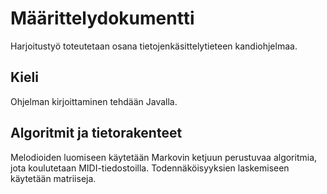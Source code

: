 # Määrittelydokumentti
Harjoitustyö toteutetaan osana tietojenkäsittelytieteen kandiohjelmaa.

## Kieli

Ohjelman kirjoittaminen tehdään Javalla.

## Algoritmit ja tietorakenteet

Melodioiden luomiseen käytetään Markovin ketjuun perustuvaa algoritmia, jota koulutetaan MIDI-tiedostoilla. Todennäköisyyksien laskemiseen käytetään matriiseja.
